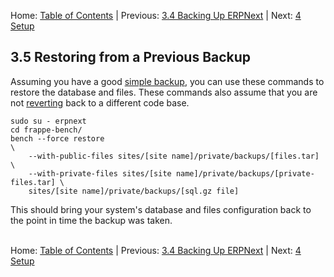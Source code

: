 Home: [Table of Contents](../README "Table of Contents") | Previous: [3.4 Backing Up ERPNext](backup "Backing Up ERPNext") | Next: [4 Setup](../setup/setup "Setup")

## 3.5 Restoring from a Previous Backup

Assuming you have a good [simple backup](backup#Simple "Backing Up ERPNext"), you can use these commands to restore the database and files. These commands also assume that you are not [reverting](revert "Reverting to an Older Version") back to a different code base.

    sudo su - erpnext
    cd frappe-bench/
    bench --force restore                                                          \
        --with-public-files sites/[site name]/private/backups/[files.tar]          \
        --with-private-files sites/[site name]/private/backups/[private-files.tar] \
        sites/[site name]/private/backups/[sql.gz file]

This should bring your system's database and files configuration back to the point in time the backup was taken.<br /><br />

Home: [Table of Contents](../README "Table of Contents") | Previous: [3.4 Backing Up ERPNext](backup "Backing Up ERPNext") | Next: [4 Setup](../setup/setup "Setup")
